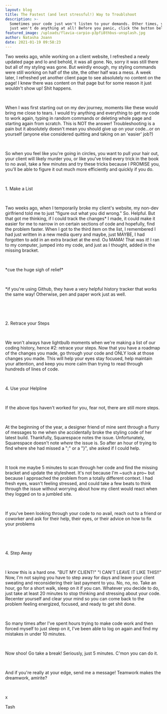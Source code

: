 ```yaml
---
layout: blog
title: The Fastest (and lest stressful!) Way to Troublshoot
description: >-
  Sometimes your code just won't listen to your demands. Other times, your code
  just won't do anything at all! Before you panic, click the button below.
featured_image: /uploads/flavia-carpio-p3pfi8thbus-unsplash.jpg
author: Natasha Joann
date: 2021-01-19 09:58:23
---
```


Two weeks ago, while working on a client website, I refreshed a newly updated page and lo and behold, it was all gone. No, sorry it was still there but all of my styling was gone. But weirdly enough, my styling commands were still working on half of the site, the other half was a mess. A week later, I refreshed yet another client page to see absolutely no content on the page\! I knew there was content on that page but for some reason it just wouldn't show up\! Shit happens.&nbsp;

&nbsp;

When I was first starting out on my dev journey, moments like these would bring me close to tears. I would try anything and everything to get my code to work again, typing in random commands or deleting whole page and starting again from scratch. This is NOT the answer\! Troubleshooting is a pain but it absolutely doesn't mean you should give up on your code...or on yourself (anyone else considered quitting and taking on an 'easier' job?)&nbsp;

&nbsp;

So when you feel like you're going in circles, you want to pull your hair out, your client will likely murder you, or like you've tried every trick in the book to no avail, take a few minutes and try these tricks because I PROMISE you, you'll be able to figure it out much more efficiently and quickly if you do.&nbsp;

&nbsp;

1\. Make a List

&nbsp;

Two weeks ago, when I temporarily broke my client's website, my non-dev girlfriend told me to just "figure out what you did wrong." So. Helpful. But that got me thinking, if I could track the changes\* I made, it could make it easier for me to narrow in on certain sections of code and hopefully, find the problem faster. When I got to the third item on the list, I remembered I had just written in a new media query and maybe, just MAYBE, I had forgotten to add in an extra bracket at the end. Ou MAMA\! That was it\! I ran to my computer, jumped into my code, and just as I thought, added in the missing bracket.&nbsp;

&nbsp;

\*cue the huge sigh of relief\*

&nbsp;

\*if you're using Github, they have a very helpful history tracker that works the same way\! Otherwise, pen and paper work just as well.&nbsp;

&nbsp;

&nbsp;

2\. Retrace your Steps

&nbsp;

We won't always have lightbulb moments when we're making a list of our coding history, hence \#2: retrace your steps. Now that you have a roadmap of the changes you made, go through your code and ONLY look at those changes you made. This will help your eyes stay focused, help maintain your attention, and keep you more calm than trying to read through hundreds of lines of code.&nbsp;

&nbsp;

4\. Use your Helpline&nbsp;

&nbsp;

If the above tips haven't worked for you, fear not, there are still more steps.&nbsp;

&nbsp;

At the beginning of the year, a designer friend of mine sent through a flurry of messages to me when she accidentally broke the styling code of her latest build. Thankfully, Squarespace notes the issue. Unfortunately, Squarespace doesn't note&nbsp;*where*&nbsp;the issue is. So after an hour of trying to find where she had missed a ";" or a "\}", she asked if I could help.&nbsp;

&nbsp;

It took me maybe 5 minutes to scan through her code and find the missing bracket and update the stylesheet. It's not because I'm ~such a pro~ but because I approached the problem from a totally different context. I had fresh eyes, wasn't feeling stressed, and could take a few beats to think through the issue without worrying about how my client would react when they logged on to a jumbled site.&nbsp;

&nbsp;

If you've been looking through your code to no avail, reach out to a friend or coworker and ask for their help, their eyes, or their advice on how to fix your problems

&nbsp;

&nbsp;

4\. Step Away

&nbsp;

I know this is a hard one. "BUT MY CLIENT\!" "I CAN'T LEAVE IT LIKE THIS\!\!" Now, I'm not saying you have to step away for days and leave your client sweating and reconsidering their last payment to you. No, no, no. Take an hour, go for a short walk, sleep on it if you can. Whatever you decide to do, just take at least 20 minutes to stop thinking and stressing about your code. Recenter yourself and clear your mind so you can come back to the problem feeling energized, focused, and ready to get shit done.&nbsp;

&nbsp;

So many times after I've spent hours trying to make code work and then forced myself to just sleep on it, I've been able to log on again and find my mistakes in under 10 minutes.&nbsp;

&nbsp;

Now shoo\! Go take a break\! Seriously, just 5 minutes. C'mon you can do it.&nbsp;

&nbsp;

And if you're really at your edge, send me a message\! Teamwork makes the dreamwork, amirite?

&nbsp;

x

Tash

&nbsp;
